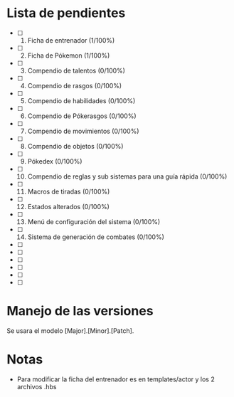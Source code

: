 # Lista de pendientes

- [ ] 1. Ficha de entrenador (1/100%)
- [ ] 2. Ficha de Pókemon (1/100%)
- [ ] 3. Compendio de talentos (0/100%)
- [ ] 4. Compendio de rasgos (0/100%)
- [ ] 5. Compendio de habilidades (0/100%)
- [ ] 6. Compendio de Pókerasgos (0/100%)
- [ ] 7. Compendio de movimientos (0/100%)
- [ ] 8. Compendio de objetos (0/100%)
- [ ] 9. Pókedex (0/100%)
- [ ] 10. Compendio de reglas y sub sistemas para una guía rápida (0/100%)
- [ ] 11. Macros de tiradas (0/100%)
- [ ] 12. Estados alterados (0/100%)
- [ ] 13. Menú de configuración del sistema (0/100%)
- [ ] 14. Sistema de generación de combates (0/100%)
- [ ]
- [ ]
- [ ]
- [ ] 
- [ ]
- [ ]

# Manejo de las versiones

Se usara el modelo [Major].[Minor].[Patch].

# Notas
- Para modificar la ficha del entrenador es en templates/actor y los 2 archivos .hbs
